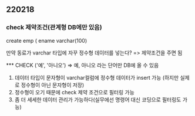 ## 220218
### check 제약조건(관계형 DB에만 있음)

 create emp (
ename varchar(100)

만약 동료가 varchar 타입에 자꾸 정수형 데이터를 넣는다?
=> 제약조건을 주면 됨

*** CHECK ('예', '아니오')
=> 예, 아니오 라는 단어만 DB에 올 수 있음

1. 데이터 타입이 문자형이 varchar컬럼에 정수형 데이터가 insert 가능
(하지만 실제로 정수형이 아닌 문자형이 저장)
2. 정수형이 오기 때문에 check 제약 조건으로 필터링 가능
3. 좀 더 세세한 데이터 관리가 가능하다(실무에선 명령어 대신 코딩으로 필터링도 가능)